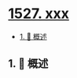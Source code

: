 # [1527. xxx](https://github.com/Tdahuyou/TNotes.leetcode/tree/main/notes/1527.%20xxx)

<!-- region:toc -->

- [1. 📝 概述](#1--概述)

<!-- endregion:toc -->

## 1. 📝 概述
